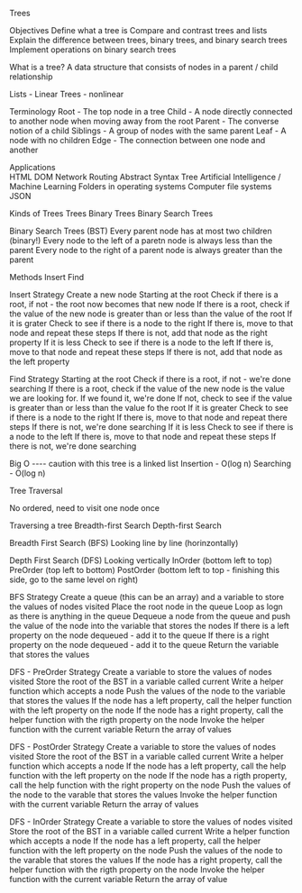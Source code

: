 Trees

Objectives
    Define what a tree is
    Compare and contrast trees and lists
    Explain the difference between trees, binary trees, and binary search trees
    Implement operations on binary search trees

What is a tree?
    A data structure that consists of nodes in a parent / child relationship

Lists - Linear
Trees - nonlinear

Terminology
    Root - The top node in a tree
    Child - A node directly connected to another node when moving away from the root
    Parent - The converse notion of a child
    Siblings - A group of nodes with the same parent
    Leaf - A node with no children
    Edge - The connection between one node and another

Applications    
    HTML DOM
    Network Routing
    Abstract Syntax Tree
    Artificial Intelligence / Machine Learning
    Folders in operating systems
    Computer file systems
    JSON

Kinds of Trees
    Trees
    Binary Trees
    Binary Search Trees

Binary Search Trees (BST)
    Every parent node has at most two children (binary!)
    Every node to the left of a paretn node is always less than the parent
    Every node to the right of a parent node is always greater than the parent

Methods
    Insert
    Find

Insert Strategy
    Create a new node
    Starting at the root
    Check if there is a root, if not - the root now becomes that new node
    If there is a root, check if the value of the new node is greater than or less than the value of the root
    If it is grater
        Check to see if there is a node to the right
            If there is, move to that node and repeat these steps
            If there is not, add that node as the right property
    If it is less
        Check to see if there is a node to the left
            If there is, move to that node and repeat these steps
            If there is not, add that node as the left property

Find Strategy
    Starting at the root
        Check if there is a root, if not - we're done searching
        If there is a root, check if the value of the new node is the value we are looking for. If we found it, we're done
        If not, check to see if the value is greater than or less than the value fo the root
        If it is greater
            Check to see if there is a node to the right
            If there is, move to that node and repeat there steps
            If there is not, we're done searching
        If it is less
            Check to see if there is a node to the left
                If there is, move to that node and repeat these steps
                If there is not, we're done searching        

Big O ---- caution with this tree is a linked list
    Insertion - O(log n)
    Searching - O(log n)

Tree Traversal

No ordered, need to visit one node once

Traversing a tree
    Breadth-first Search
    Depth-first Search

Breadth First Search (BFS)
    Looking line by line (horinzontally)

Depth First Search (DFS)
    Looking vertically
        InOrder (bottom left to top)
        PreOrder (top left to bottom)
        PostOrder (bottom left to top - finishing this side, go to the same level on right)

BFS Strategy
    Create a queue (this can be an array) and a variable to store the values of nodes visited
    Place the root node in the queue
    Loop as logn as there is anything in the queue
        Dequeue a node from the queue and push the value of the node into the variable that stores the nodes
        If there is a left property on the node dequeued - add it to the queue
        If there is a right property on the node dequeued - add it to the queue
    Return the variable that stores the values

DFS - PreOrder Strategy
    Create a variable to store the values of nodes visited
    Store the root of the BST in a variable called current
    Write a helper function which accepts a node
        Push the values of the node to the variable that stores the values
        If the node has a left property, call the helper function with the left property on the node
        If the node has a right property, call the helper function with the rigth property on the node
    Invoke the helper function with the current variable
    Return the array of values

DFS - PostOrder Strategy
    Create a variable to store the values of nodes visited
    Store the root of the BST in a variable called current
    Write a helper function which accepts a node
        If the node has a left property, call the help function with the left property on the node
        If the node has a rigth property, call the help function with the right property on the node
        Push the values of the node to the varable that stores the values
        Invoke the helper function with the current variable
    Return the array of values

DFS - InOrder Strategy
    Create a variable to store the values of nodes visited
    Store the root of the BST in a variable called current
    Write a helper function which accepts a node
        If the node has a left property, call the helper function with the left property on the node
        Push the values of the node to the varable that stores the values
        If the node has a right property, call the helper function with the rigth property on the node
    Invoke the helper function with the current variable
    Return the array of value